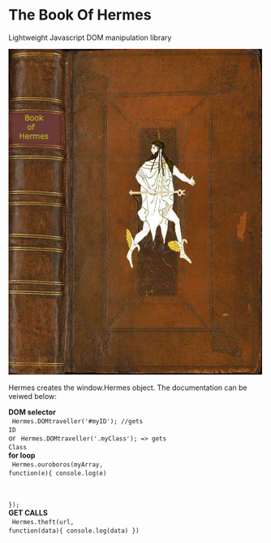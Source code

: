# The Book Of Hermes
Lightweight Javascript DOM manipulation library

<img src='https://github.com/nousacademy/TheBookOfHermes/blob/master/public/bookcover.jpg'>

Hermes creates the window.Hermes object. The documentation can be veiwed below:

<b>DOM selector </b>
<br>
<code>
Hermes.DOMtraveller('#myID'); //gets ID
</code> 
<br> 
       or
<code>
Hermes.DOMtraveller('.myClass'); => gets Class
</code>
<br>
<b>for loop</b>
<br>
<code>
Hermes.ouroboros(myArray, function(e){
	console.log(e)

});
</code>
<br>
<b>GET CALLS</b>
<br>
<code>
Hermes.theft(url, function(data){
	console.log(data)
})
</code>

